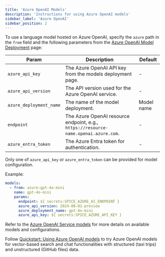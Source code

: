 ```yaml
---
title: 'Azure OpenAI Models'
description: 'Instructions for using Azure OpenAI models'
sidebar_label: 'Azure OpenAI'
sidebar_position: 2
---
```


To use a language model hosted on Azure OpenAI, specify the `azure` path in the `from` field and the following parameters from the [Azure OpenAI Model Deployment](https://ai.azure.com/resource/deployments) page:

| Param                   | Description                                                                 | Default                     |
| ----------------------- | --------------------------------------------------------------------------- | --------------------------- |
| `azure_api_key`         | The Azure OpenAI API key from the models deployment page.                   | -                           |
| `azure_api_version`     | The API version used for the Azure OpenAI service.                          | -                           |
| `azure_deployment_name` | The name of the model deployment.                                           | Model name                  |
| `endpoint`              | The Azure OpenAI resource endpoint, e.g., `https://resource-name.openai.azure.com`. | -                           |
| `azure_entra_token`     | The Azure Entra token for authentication.                                   | -                           |

Only one of `azure_api_key` or `azure_entra_token` can be provided for model configuration.

Example:

```yaml
models:
  - from: azure:gpt-4o-mini
    name: gpt-4o-mini
    params:
      endpoint: ${ secrets:SPICE_AZURE_AI_ENDPOINT }
      azure_api_version: 2024-08-01-preview
      azure_deployment_name: gpt-4o-mini
      azure_api_key: ${ secrets:SPICE_AZURE_API_KEY }
```

Refer to the [Azure OpenAI Service models](https://learn.microsoft.com/en-us/azure/ai-services/openai/concepts/models) for more details on available models and configurations.

Follow [Quickstart: Using Azure OpenAI models](https://github.com/spiceai/quickstarts/tree/trunk/azure_openai) to try Azure OpenAI models for vector-based search and chat functionalities with structured (taxi trips) and unstructured (GitHub files) data.
